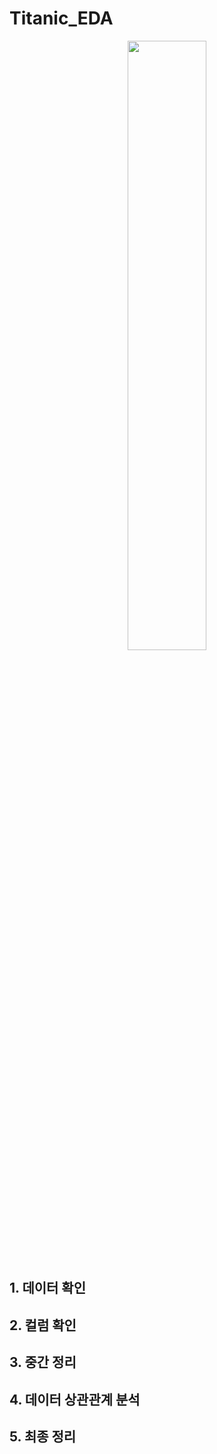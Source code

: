 # Titanic_EDA
<div align=center>
<img src= "https://user-images.githubusercontent.com/76522430/209479235-b689b2ab-9b1b-4be7-94a6-1fcb5bd89517.jpg" width=50% height=50%>
</div>

## 1. 데이터 확인
## 2. 컬럼 확인
## 3. 중간 정리
## 4. 데이터 상관관계 분석
## 5. 최종 정리 
